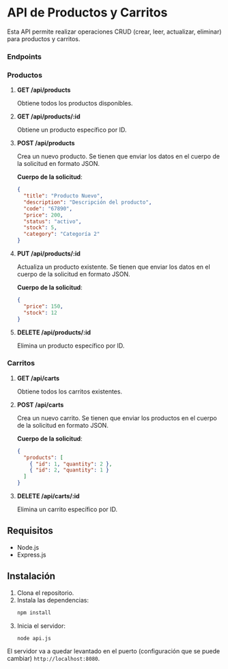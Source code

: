 # API de Productos y Carritos

Esta API permite realizar operaciones CRUD (crear, leer, actualizar, eliminar) para productos y carritos.

### Endpoints ###

### Productos

1. **GET /api/products**

   Obtiene todos los productos disponibles.

2. **GET /api/products/:id**

   Obtiene un producto específico por ID.

3. **POST /api/products**

   Crea un nuevo producto. Se tienen que enviar los datos en el cuerpo de la solicitud en formato JSON.

   **Cuerpo de la solicitud**:
   ```json
   {
     "title": "Producto Nuevo",
     "description": "Descripción del producto",
     "code": "67890",
     "price": 200,
     "status": "activo",
     "stock": 5,
     "category": "Categoría 2"
   }
   ```

4. **PUT /api/products/:id**

   Actualiza un producto existente. Se tienen que enviar los datos en el cuerpo de la solicitud en formato JSON.

   **Cuerpo de la solicitud**:
   ```json
   {
     "price": 150,
     "stock": 12
   }
   ```

5. **DELETE /api/products/:id**

   Elimina un producto específico por ID.


### Carritos

1. **GET /api/carts**

   Obtiene todos los carritos existentes.


2. **POST /api/carts**

   Crea un nuevo carrito. Se tienen que enviar los productos en el cuerpo de la solicitud en formato JSON.

   **Cuerpo de la solicitud**:
   ```json
   {
     "products": [
       { "id": 1, "quantity": 2 },
       { "id": 2, "quantity": 1 }
     ]
   }
   ```


3. **DELETE /api/carts/:id**

   Elimina un carrito específico por ID.


## Requisitos

- Node.js
- Express.js

## Instalación

1. Clona el repositorio.
2. Instala las dependencias:
   ```bash
   npm install
   ```
3. Inicia el servidor:
   ```bash
   node api.js
   ```

El servidor va a quedar levantado en el puerto (configuración que se puede cambiar) `http://localhost:8080`.

